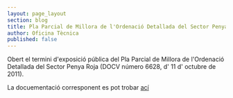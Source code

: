 ```yaml
---
layout: page_layout
section: blog
title: Pla Parcial de Millora de l'Ordenació Detallada del Sector Penya Roja
author: Oficina Tècnica
published: false
---
```

Obert el termini d'exposició pública del Pla Parcial de Millora de l'Ordenació Detallada del Sector Penya Roja (DOCV número 6628, d' 11 d' octubre de 2011).

La docuementació corresponent es pot trobar [ací](/urbanisme/exp_publica.html)
